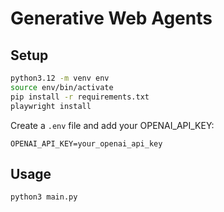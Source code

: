 # Generative Web Agents

## Setup

```bash
python3.12 -m venv env
source env/bin/activate
pip install -r requirements.txt
playwright install
```

Create a `.env` file and add your OPENAI_API_KEY:

```
OPENAI_API_KEY=your_openai_api_key
```

## Usage

```bash
python3 main.py
```
